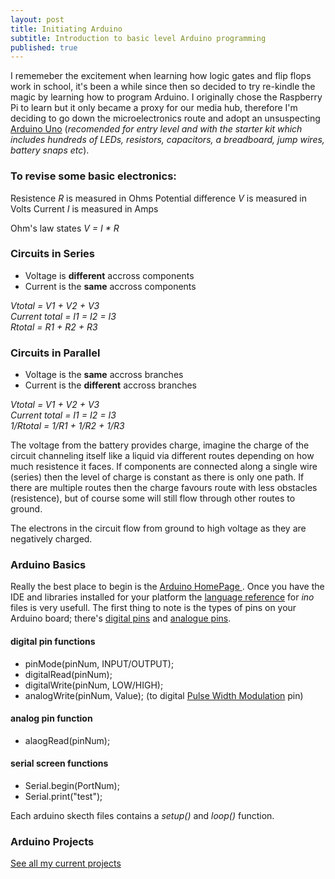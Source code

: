 ```yaml
---
layout: post
title: Initiating Arduino
subtitle: Introduction to basic level Arduino programming
published: true
---
```


I rememeber the excitement when learning how logic gates and flip flops work in school, it's been a while since then so decided to try re-kindle the magic by learning how to program Arduino. I originally chose the Raspberry Pi to learn but it only became a proxy for our media hub, therefore I'm deciding to go down the microelectronics route and adopt an unsuspecting [Arduino Uno](https://www.arduino.cc/en/Main/ArduinoStarterKit) (_recomended for entry level and with the starter kit which includes hundreds of LEDs, resistors, capacitors, a breadboard, jump wires, battery snaps etc_).

### To revise some basic electronics:

Resistence _R_ is measured in Ohms
Potential difference _V_ is measured in Volts
Current _I_ is measured in Amps

Ohm's law states _V = I * R_ 

### Circuits in Series

* Voltage is **different** accross components
* Current is the **same** accross components

_Vtotal = V1 + V2 + V3_  
_Current total = I1 = I2 = I3_  
_Rtotal = R1 + R2 + R3_

### Circuits in  Parallel

* Voltage is the **same** accross branches
* Current is the **different** accross branches

_Vtotal = V1 + V2 + V3_  
_Current total = I1 = I2 = I3_  
_1/Rtotal = 1/R1 + 1/R2 + 1/R3_

The voltage from the battery provides charge, imagine the charge of the circuit channeling itself like a liquid via different routes depending on how much resistence it faces. If components are connected along a single wire (series) then the level of charge is constant as there is only one path. If there are multiple routes then the charge favours route with less obstacles (resistence), but of course some will still flow through other routes to ground.

The electrons in the circuit flow from ground to high voltage as they are negatively charged.

### Arduino Basics

Really the best place to begin is the [Arduino HomePage ](https://www.arduino.cc/en/Guide/HomePage). Once you have the IDE and libraries installed for your platform the [language reference](https://www.arduino.cc/en/Reference/HomePage) for _ino_ files is very usefull. The first thing to note is the types of pins on your Arduino board; there's [digital pins](https://www.arduino.cc/en/Tutorial/DigitalPins) and [analogue pins](https://www.arduino.cc/en/Tutorial/AnalogInputPins).

#### digital pin functions
* pinMode(pinNum, INPUT/OUTPUT);  
* digitalRead(pinNum);  
* digitalWrite(pinNum, LOW/HIGH);  
* analogWrite(pinNum, Value); (to digital [Pulse Width Modulation](https://www.arduino.cc/en/Tutorial/PWM) pin)

#### analog pin function
* alaogRead(pinNum);

#### serial screen functions
* Serial.begin(PortNum);  
* Serial.print("test");

Each arduino skecth files contains a _setup()_ and _loop()_ function.

### Arduino Projects

[See all my current projects](https://blog.murraywynnes.com/arduino-projects/)
